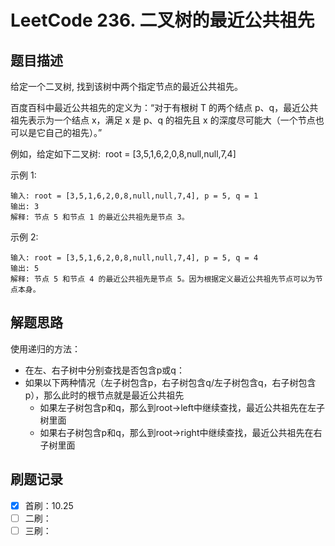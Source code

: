 # LeetCode 236. 二叉树的最近公共祖先

## 题目描述

给定一个二叉树, 找到该树中两个指定节点的最近公共祖先。

百度百科中最近公共祖先的定义为：“对于有根树 T 的两个结点 p、q，最近公共祖先表示为一个结点 x，满足 x 是 p、q 的祖先且 x 的深度尽可能大（一个节点也可以是它自己的祖先）。”

例如，给定如下二叉树:  root = [3,5,1,6,2,0,8,null,null,7,4]

示例 1:

```
输入: root = [3,5,1,6,2,0,8,null,null,7,4], p = 5, q = 1
输出: 3
解释: 节点 5 和节点 1 的最近公共祖先是节点 3。
```

示例 2:

```
输入: root = [3,5,1,6,2,0,8,null,null,7,4], p = 5, q = 4
输出: 5
解释: 节点 5 和节点 4 的最近公共祖先是节点 5。因为根据定义最近公共祖先节点可以为节点本身。
```

## 解题思路

使用递归的方法：

* 在左、右子树中分别查找是否包含p或q：
* 如果以下两种情况（左子树包含p，右子树包含q/左子树包含q，右子树包含p），那么此时的根节点就是最近公共祖先
  * 如果左子树包含p和q，那么到root->left中继续查找，最近公共祖先在左子树里面
  * 如果右子树包含p和q，那么到root->right中继续查找，最近公共祖先在右子树里面

## 刷题记录

- [x] 首刷：10.25
- [ ] 二刷：
- [ ] 三刷：
